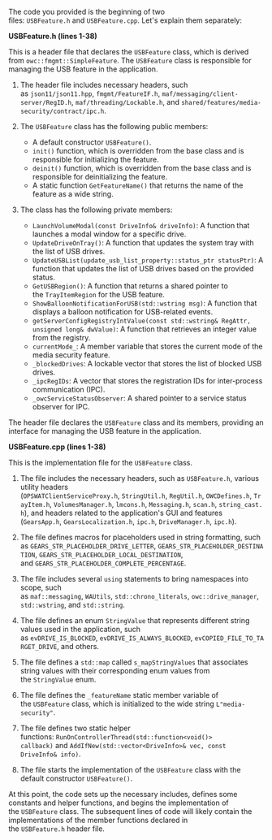   
The code you provided is the beginning of two files: `USBFeature.h` and `USBFeature.cpp`. Let's explain them separately:

**USBFeature.h (lines 1-38)**

This is a header file that declares the `USBFeature` class, which is derived from `owc::fmgmt::SimpleFeature`. The `USBFeature` class is responsible for managing the USB feature in the application.

1. The header file includes necessary headers, such as `json11/json11.hpp`, `fmgmt/FeatureIF.h`, `maf/messaging/client-server/RegID.h`, `maf/threading/Lockable.h`, and `shared/features/media-security/contract/ipc.h`.
    
2. The `USBFeature` class has the following public members:
    
    - A default constructor `USBFeature()`.
    - `init()` function, which is overridden from the base class and is responsible for initializing the feature.
    - `deinit()` function, which is overridden from the base class and is responsible for deinitializing the feature.
    - A static function `GetFeatureName()` that returns the name of the feature as a wide string.
3. The class has the following private members:
    
    - `LaunchVolumeModal(const DriveInfo& driveInfo)`: A function that launches a modal window for a specific drive.
    - `UpdateDriveOnTray()`: A function that updates the system tray with the list of USB drives.
    - `UpdateUSBList(update_usb_list_property::status_ptr statusPtr)`: A function that updates the list of USB drives based on the provided status.
    - `GetUSBRegion()`: A function that returns a shared pointer to the `TrayItemRegion` for the USB feature.
    - `ShowBalloonNotificationForUSB(std::wstring msg)`: A function that displays a balloon notification for USB-related events.
    - `getServerConfigRegistryIntValue(const std::wstring& RegAttr, unsigned long& dwValue)`: A function that retrieves an integer value from the registry.
    - `currentMode_`: A member variable that stores the current mode of the media security feature.
    - `_blockedDrives`: A lockable vector that stores the list of blocked USB drives.
    - `_ipcRegIDs`: A vector that stores the registration IDs for inter-process communication (IPC).
    - `_owcServiceStatusObserver`: A shared pointer to a service status observer for IPC.

The header file declares the `USBFeature` class and its members, providing an interface for managing the USB feature in the application.

**USBFeature.cpp (lines 1-38)**

This is the implementation file for the `USBFeature` class.

1. The file includes the necessary headers, such as `USBFeature.h`, various utility headers (`OPSWATClientServiceProxy.h`, `StringUtil.h`, `RegUtil.h`, `OWCDefines.h`, `TrayItem.h`, `VolumesManager.h`, `lmcons.h`, `Messaging.h`, `scan.h`, `string_cast.h`), and headers related to the application's GUI and features (`GearsApp.h`, `GearsLocalization.h`, `ipc.h`, `DriveManager.h`, `ipc.h`).
    
2. The file defines macros for placeholders used in string formatting, such as `GEARS_STR_PLACEHOLDER_DRIVE_LETTER`, `GEARS_STR_PLACEHOLDER_DESTINATION`, `GEARS_STR_PLACEHOLDER_LOCAL_DESTINATION`, and `GEARS_STR_PLACEHOLDER_COMPLETE_PERCENTAGE`.
    
3. The file includes several `using` statements to bring namespaces into scope, such as `maf::messaging`, `WAUtils`, `std::chrono_literals`, `owc::drive_manager`, `std::wstring`, and `std::string`.
    
4. The file defines an enum `StringValue` that represents different string values used in the application, such as `evDRIVE_IS_BLOCKED`, `evDRIVE_IS_ALWAYS_BLOCKED`, `evCOPIED_FILE_TO_TARGET_DRIVE`, and others.
    
5. The file defines a `std::map` called `s_mapStringValues` that associates string values with their corresponding enum values from the `StringValue` enum.
    
6. The file defines the `_featureName` static member variable of the `USBFeature` class, which is initialized to the wide string `L"media-security"`.
    
7. The file defines two static helper functions: `RunOnControllerThread(std::function<void()> callback)` and `AddIfNew(std::vector<DriveInfo>& vec, const DriveInfo& info)`.
    
8. The file starts the implementation of the `USBFeature` class with the default constructor `USBFeature()`.
    

At this point, the code sets up the necessary includes, defines some constants and helper functions, and begins the implementation of the `USBFeature` class. The subsequent lines of code will likely contain the implementations of the member functions declared in the `USBFeature.h` header file.